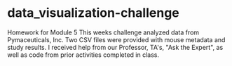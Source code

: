 # data_visualization-challenge
Homework for Module 5 
This weeks challenge analyzed data from Pymaceuticals, Inc. Two CSV files were provided with mouse metadata and study results.  I received help from our Professor, TA's, "Ask the Expert", as well as code from prior activities completed in class. 
